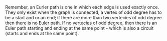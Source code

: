 Remember, an Eurler path is one in which each edge is used exactly once. They only exist when the graph is connected, a vertex of odd degree has to be a start and or an end; if there are more than two vertecies of odd degree then there is no Euler path. If no vertecies of odd degree, then there is an Euler path starting and ending at the same point - which is also a circuit (starts and ends at the same point). 